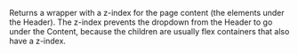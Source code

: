 Returns a wrapper with a z-index for the page content (the elements under the Header).
The z-index prevents the dropdown from the Header to go under the Content, because
the children are usually flex containers that also have a z-index.

